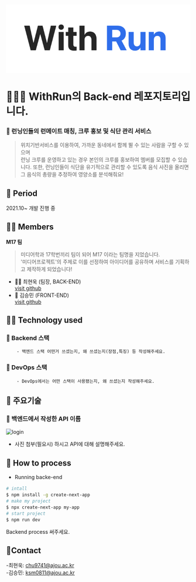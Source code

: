 
![logo](./WithRunLogo.png)  

# 🏃‍♂️🏃 WithRun의 Back-end 레포지토리입니다.

### 📌 런닝인들의 런메이트 매칭, 크루 홍보 및 식단 관리 서비스

> 위치기반서비스를 이용하여, 가까운 동네에서 함께 뛸 수 있는 사람을 구할 수 있으며  
> 런닝 크루를 운영하고 있는 경우 본인의 크루를 홍보하여 멤버를 모집할 수 있습니다.
> 또한, 런닝인들이 식단을 유기적으로 관리할 수 있도록 음식 사진을 올리면 그 음식의 총량을 추정하여 영양소를 분석해줘요!

## 🏃 Period  
2021.10~ 개발 진행 중  

## 🏃‍♂️ Members
**M17 팀**  
> 미디어학과 17학번끼리 팀이 되어 M17 이라는 팀명을 지었습니다.  
> '미디어프로젝트'의 주제로 이를 선정하여 아이디어를 공유하며 서비스를 기획하고 제작하게 되었습니다!

* 🏃‍♂️ 최현욱 (팀장, BACK-END)  
[visit github](https://github.com/chu9741)  
* 🏃 김승민 (FRONT-END)  
[visit github](https://github.com/turfguy)  


## 🏃‍♂️ Technology used  

  ### 📌 Backend 스택
        - 백엔드 스택 어떤거 쓰셨는지, 왜 쓰셨는지(장점,특징) 등 작성해주세요. 
  
 ### 📌 DevOps 스택 
        - DevOps에서는 어떤 스택이 사용됐는지, 왜 쓰셨는지 작성해주세요.   
  
## 🏃 주요기술 
### 📌 백엔드에서 작성한 API 이름
  
  ![login](./public/%EB%A1%9C%EA%B7%B8%EC%9D%B8.png)  
  - 사진 첨부(필요시) 하시고 API에 대해 설명해주세요.
  





## 🏃 How to process 
* Running backe-end
```bash
# intall
$ npm install -g create-next-app
# make my project
$ npx create-next-app my-app
# start project
$ npm run dev

```
 Backend process 써주세요. 
 
## 🌈Contact
-최현욱: chu9741@ajou.ac.kr  
-김승민: ksm0811@ajou.ac.kr  
